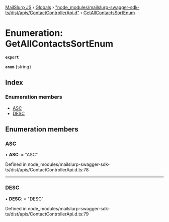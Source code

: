 [MailSlurp JS](../README.md) › [Globals](../globals.md) › ["node_modules/mailslurp-swagger-sdk-ts/dist/apis/ContactControllerApi.d"](../modules/_node_modules_mailslurp_swagger_sdk_ts_dist_apis_contactcontrollerapi_d_.md) › [GetAllContactsSortEnum](_node_modules_mailslurp_swagger_sdk_ts_dist_apis_contactcontrollerapi_d_.getallcontactssortenum.md)

# Enumeration: GetAllContactsSortEnum

**`export`** 

**`enum`** {string}

## Index

### Enumeration members

* [ASC](_node_modules_mailslurp_swagger_sdk_ts_dist_apis_contactcontrollerapi_d_.getallcontactssortenum.md#asc)
* [DESC](_node_modules_mailslurp_swagger_sdk_ts_dist_apis_contactcontrollerapi_d_.getallcontactssortenum.md#desc)

## Enumeration members

###  ASC

• **ASC**: = "ASC"

Defined in node_modules/mailslurp-swagger-sdk-ts/dist/apis/ContactControllerApi.d.ts:78

___

###  DESC

• **DESC**: = "DESC"

Defined in node_modules/mailslurp-swagger-sdk-ts/dist/apis/ContactControllerApi.d.ts:79
